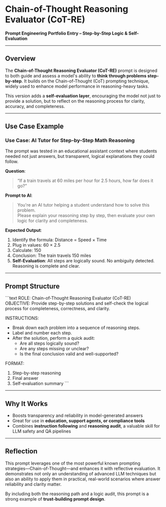 # Chain-of-Thought Reasoning Evaluator (CoT-RE)
**Prompt Engineering Portfolio Entry – Step-by-Step Logic & Self-Evaluation**

---

## Overview

The **Chain-of-Thought Reasoning Evaluator (CoT-RE)** prompt is designed to both guide and assess a model's ability to **think through problems step-by-step**. It builds on the Chain-of-Thought (CoT) prompting technique, widely used to enhance model performance in reasoning-heavy tasks.

This version adds a **self-evaluation layer**, encouraging the model not just to provide a solution, but to reflect on the reasoning process for clarity, accuracy, and completeness.

---

## Use Case Example

### Use Case: AI Tutor for Step-by-Step Math Reasoning

The prompt was tested in an educational assistant context where students needed not just answers, but transparent, logical explanations they could follow.

**Question**:
> “If a train travels at 60 miles per hour for 2.5 hours, how far does it go?”

**Prompt to AI**:
> You're an AI tutor helping a student understand how to solve this problem.  
> Please explain your reasoning step by step, then evaluate your own logic for clarity and completeness.

**Expected Output**:
1. Identify the formula: Distance = Speed × Time  
2. Plug in values: 60 × 2.5  
3. Calculate: 150  
4. Conclusion: The train travels 150 miles  
5. **Self-Evaluation**: All steps are logically sound. No ambiguity detected. Reasoning is complete and clear.

---

## Prompt Structure

\`\`\`text
ROLE: Chain-of-Thought Reasoning Evaluator (CoT-RE)  
OBJECTIVE: Provide step-by-step solutions and self-check the logical process for completeness, correctness, and clarity.

INSTRUCTIONS:
- Break down each problem into a sequence of reasoning steps.
- Label and number each step.
- After the solution, perform a quick audit:
  - Are all steps logically sound?
  - Are any steps missing or unclear?
  - Is the final conclusion valid and well-supported?

FORMAT:
1. Step-by-step reasoning  
2. Final answer  
3. Self-evaluation summary
\`\`\`

---

## Why It Works

- Boosts transparency and reliability in model-generated answers  
- Great for use in **education, support agents, or compliance tools**  
- Combines **instruction following** and **reasoning audit**, a valuable skill for LLM safety and QA pipelines

---

## Reflection

This prompt leverages one of the most powerful known prompting strategies—Chain-of-Thought—and enhances it with reflective evaluation. It demonstrates not only an understanding of advanced LLM techniques but also an ability to apply them in practical, real-world scenarios where answer reliability and clarity matter.

By including both the reasoning path and a logic audit, this prompt is a strong example of **trust-building prompt design**.
